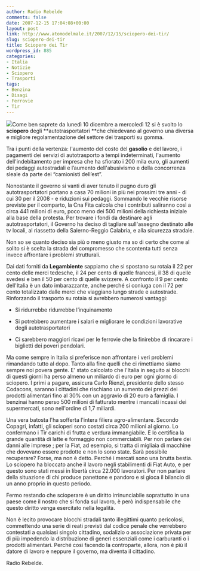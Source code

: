 ```yaml
---
author: Radio Rebelde
comments: false
date: 2007-12-15 17:04:08+00:00
layout: post
link: http://www.atomodelmale.it/2007/12/15/sciopero-dei-tir/
slug: sciopero-dei-tir
title: Sciopero dei Tir
wordpress_id: 885
categories:
- Italia
- Notizie
- Sciopero
- Trasporti
tags:
- Benzina
- Disagi
- Ferrovie
- Tir
---
```


[![](http://www.atomodelmale.it/wp-content/uploads/2007/12/tir-sciopero-300x213.jpg)](http://www.atomodelmale.it/wp-content/uploads/2007/12/tir-sciopero.jpg)Come ben saprete da lunedì 10 dicembre a mercoledì 12 si è svolto lo **sciopero** degli **autotrasportatori **che chiedevano al governo una diversa e migliore regolamentazione del settore dei trasporti su gomma.

Tra i punti della vertenza: l'aumento del costo del **gasolio** e del lavoro, i pagamenti dei servizi di autotrasporto a tempi indeterminati, l'aumento dell'indebitamento per impresa che ha sfiorato i 200 mila euro, gli aumenti dei pedaggi autostradali e l’aumento dell'abusivismo e della concorrenza sleale da parte dei “camionisti dell’est”.

Nonostante il governo si vanti di aver tenuto il pugno duro gli autotrasportatori portano a casa 70 milioni in più nei prossimi tre anni - di cui 30 per il 2008 - e riduzioni sui pedaggi. Sommando le vecchie risorse previste per il comparto, la Cna Fita calcola che i contributi saliranno così a circa 441 milioni di euro, poco meno dei 500 milioni della richiesta iniziale alla base della protesta. Per trovare i fondi da destinare agli autotrasportatori, il Governo ha deciso di tagliare sull'assegno destinato alle tv locali, al riassetto della Salerno-Reggio Calabria, e alla sicurezza stradale.

<!-- more -->


Non so se quanto deciso sia più o meno giusto ma so di certo che come al solito si è scelta la strada del compromesso che scontenta tutti senza invece affrontare i problemi strutturali.

Dai dati forniti da **Legambiente** sappiamo che si spostano su rotaia il 22 per cento delle merci tedesche, il 24 per cento di quelle francesi, il 38 di quelle svedesi e ben il 50 per cento di quelle svizzere. A confronto il 9 per cento dell'Italia è un dato imbarazzante, anche perché si coniuga con il 72 per cento totalizzato dalle merci che viaggiano lungo strade e autostrade. Rinforzando il trasporto su rotaia si avrebbero numerosi vantaggi:



	
  * Si ridurrebbe ridurrebbe l’inquinamento

	
  * Si potrebbero aumentare i salari e migliorare le condizioni lavorative degli autotrasportatori

	
  * Ci sarebbero maggiori ricavi per le ferrovie che la finirebbe di rincarare i biglietti dei poveri pendolari.


Ma come sempre in Italia si preferisce non affrontare i veri problemi rimandando tutto al dopo. Tanto alla fine quelli che ci rimettiamo siamo sempre noi povera gente. E’ stato calcolato che l'Italia in seguito ai blocchi di questi giorni ha perso almeno un miliardo di euro per ogni giorno di sciopero. I primi a pagare, assicura Carlo Rienzi, presidente dello stesso Codacons, saranno i cittadini che rischiano un aumento dei prezzi dei prodotti alimentari fino al 30% con un aggravio di 20 euro a famiglia. I benzinai hanno perso 500 milioni di fatturato mentre i mancati incassi dei supermercati, sono nell'ordine di 1,7 miliardi.

Una vera batosta l'ha sofferta l'intera filiera agro-alimentare. Secondo Copagri, infatti, gli scioperi sono costati circa 200 milioni al giorno. Lo confermano i Tir carichi di frutta e verdura immangiabile. E lo certifica la grande quantità di latte e formaggio non commerciabili. Per non parlare dei danni alle imprese ; per la Fiat, ad esempio, si tratta di migliaia di macchine che dovevano essere prodotte e non lo sono state. Sarà possibile recuperare? Forse, ma non è detto. Perché i mercati sono una brutta bestia. Lo sciopero ha bloccato anche il lavoro negli stabilimenti di Fiat Auto, e per questo sono stati messi in libertà circa 22.000 lavoratori. Per non parlare della situazione di chi produce panettone e pandoro e si gioca il bilancio di un anno proprio in questo periodo.

Fermo restando che scioperare è un diritto irrinunciabile soprattutto in una paese come il nostro che si fonda sul lavoro, è però indispensabile che questo diritto venga esercitato nella legalità.

Non è lecito provocare blocchi stradali tanto illegittimi quanto pericolosi, commettendo una serie di reati previsti dal codice penale che verrebbero contestati a qualsiasi singolo cittadino, sodalizio o associazione privata per di più impedendo la distribuzione di generi essenziali come i carburanti o i prodotti alimentari. Perché così facendo la controparte, allora, non è più il datore di lavoro e neppure il governo, ma diventa il cittadino.

Radio Rebelde.
